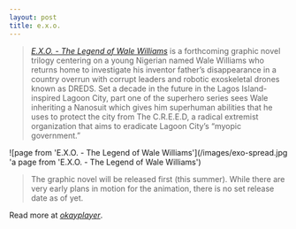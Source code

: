 ```yaml
---
layout: post
title: e.x.o.
---
```


> [*E.X.O. - The Legend of Wale Williams*](http://youneekstudios.com/exo/) is a forthcoming graphic novel trilogy centering on a young Nigerian named Wale Williams who returns home to investigate his inventor father’s disappearance in a country overrun with corrupt leaders and robotic exoskeletal drones known as DREDS. Set a decade in the future in the Lagos Island-inspired Lagoon City, part one of the superhero series sees Wale inheriting a Nanosuit which gives him superhuman abilities that he uses to protect the city from The C.R.E.E.D, a radical extremist organization that aims to eradicate Lagoon City’s “myopic government.”

![page from 'E.X.O. - The Legend of Wale Williams'](/images/exo-spread.jpg 'a page from 'E.X.O. - The Legend of Wale Williams')

> The graphic novel will be released first (this summer). While there are very early plans in motion for the animation, there is no set release date as of yet.

Read more at [*okayplayer*](http://www.okayafrica.com/news/nigerian-superhero-graphic-novel-exo-the-legend-of-wale-williams-roye-okupe/).